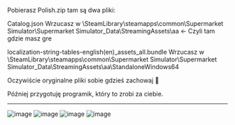 Pobierasz Polish.zip
tam są dwa pliki:

Catalog.json
Wrzucasz w \SteamLibrary\steamapps\common\Supermarket Simulator\Supermarket Simulator_Data\StreamingAssets\aa    <- Czyli tam gdzie masz gre


localization-string-tables-english(en)_assets_all.bundle
Wrzucasz w \SteamLibrary\steamapps\common\Supermarket Simulator\Supermarket Simulator_Data\StreamingAssets\aa\StandaloneWindows64


Oczywiście oryginalne pliki sobie gdzieś zachowaj 🙂

Później przygotuję programik, który to zrobi za ciebie.

--------------------------------------------------------------------------------
![image](https://github.com/AdyUPL/SupermarketSimulator-Addons/assets/52855292/95a2d2cd-4781-470a-b6ad-ef5b5de5ca33)
![image](https://github.com/AdyUPL/SupermarketSimulator-Addons/assets/52855292/fa027f8c-877c-4ec1-bd32-b8d1a14b8f55)
![image](https://github.com/AdyUPL/SupermarketSimulator-Addons/assets/52855292/10dba43a-e85a-4ece-96e5-f3bad711259b)
![image](https://github.com/AdyUPL/SupermarketSimulator-Addons/assets/52855292/e13187db-9b3a-4700-a483-ddad37e97f6b)

